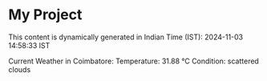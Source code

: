 # My Project

This content is dynamically generated in Indian Time (IST): 2024-11-03 14:58:33 IST


Current Weather in Coimbatore:
Temperature: 31.88 °C
Condition: scattered clouds
